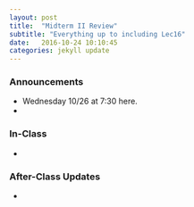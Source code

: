 ```yaml
---
layout: post
title:  "Midterm II Review"
subtitle: "Everything up to including Lec16"
date:   2016-10-24 10:10:45
categories: jekyll update
---
```




### Announcements

* Wednesday 10/26 at 7:30 here.
* 




### In-Class

*



### After-Class Updates

* 

